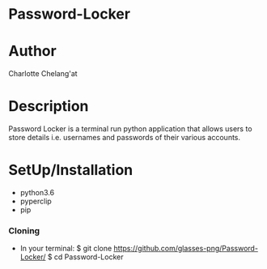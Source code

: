 # Password-Locker

# Author
Charlotte Chelang'at

# Description
Password Locker is a terminal run python application that allows users to store details i.e. usernames and passwords of their various accounts.

# SetUp/Installation
* python3.6
* pyperclip
* pip

### Cloning
* In your terminal:
      $ git clone https://github.com/glasses-png/Password-Locker/
      $ cd Password-Locker
      
